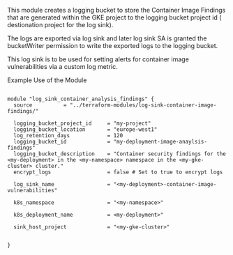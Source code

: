 This module creates a logging bucket to store the Container Image Findings that are generated within the GKE project to the logging bucket project id ( destionation project for the log sink).

The logs are exported via log sink and later log sink SA is granted the bucketWriter permission to write the exported logs to the logging bucket.

This log sink is to be used for setting alerts for container image vulnerabilities via a custom log metric.


Example Use of the Module 

```hcl

module "log_sink_container_analysis_findings" {
  source          = "../terraform-modules/log-sink-container-image-findings/"

  logging_bucket_project_id     = "my-project"
  logging_bucket_location       = "europe-west1"
  log_retention_days            = 120
  logging_bucket_id             = "my-deployment-image-anaylsis-findings"
  logging_bucket_description    = "Container security findings for the  <my-deployment> in the <my-namespace> namespace in the <my-gke-cluster> cluster."
  encrypt_logs                  = false # Set to true to encrypt logs

  log_sink_name                 = "<my-deployment>-container-image-vulnerabilities"

  k8s_namespace                 = "<my-namespace>"

  k8s_deployment_name           = <my-deployment>"

  sink_host_project             = "<my-gke-cluster>"


}

```
